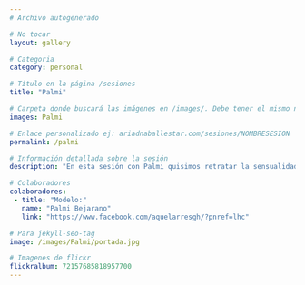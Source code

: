 ```yaml
---
# Archivo autogenerado

# No tocar
layout: gallery

# Categoria
category: personal

# Título en la página /sesiones
title: "Palmi"

# Carpeta donde buscará las imágenes en /images/. Debe tener el mismo nombre y sin espacios
images: Palmi

# Enlace personalizado ej: ariadnaballestar.com/sesiones/NOMBRESESION
permalink: /palmi

# Información detallada sobre la sesión
description: "En esta sesión con Palmi quisimos retratar la sensualidad de las curvas femeninas. Con una estética alternativa y en una localización privada pasamos una mañana muy entretenida."

# Colaboradores
colaboradores:
 - title: "Modelo:"
   name: "Palmi Bejarano"
   link: "https://www.facebook.com/aquelarresgh/?pnref=lhc"

# Para jekyll-seo-tag
image: /images/Palmi/portada.jpg

# Imagenes de flickr
flickralbum: 72157685818957700
---
```

